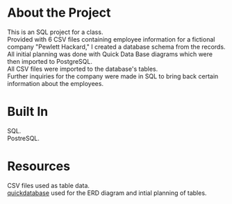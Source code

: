 # About the Project
This is an SQL project for a class.  
Provided with 6 CSV files containing employee information for a fictional company "Pewlett Hackard," I created a database schema from the records.  
All initial planning was done with Quick Data Base diagrams which were then imported to PostgreSQL.  
All CSV files were imported to the database's tables.  
Further inquiries for the company were made in SQL to bring back certain information about the employees.

# Built In
SQL.  
PostreSQL.  

# Resources
CSV files used as table data.  
[quickdatabase](https://www.quickdatabasediagrams.com/) used for the ERD diagram and intial planning of tables.  
